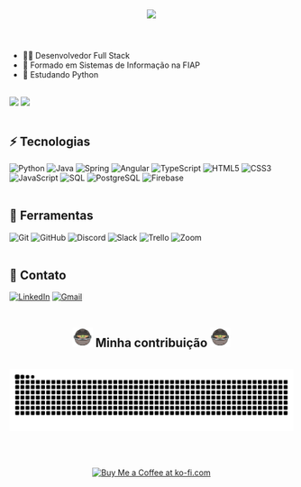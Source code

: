 <h1 align="center">
    <img src="https://readme-typing-svg.herokuapp.com/?font=Righteous&size=35&center=true&vCenter=true&width=500&height=70&duration=4000&lines=Hello+there!+👋;+Eu+sou+Erich+Miyamura!+😃;"/>
</h1>

<br/>

<ul>
  <li>🧑‍💻 Desenvolvedor Full Stack</li>
  <li>💙 Formado em Sistemas de Informação na FIAP</li>
  <li>🐍 Estudando Python</li>
</ul>

<br/>

<!-- GitHub Stats -->
<div>
  <img height="180em" src="https://github-readme-stats.vercel.app/api?username=ErichMiyamura&count_private=false&show_icons=true&hide_rank=false&include_all_commits=false&theme=tokyonight" />
  <img height="180em" src="https://github-readme-stats.vercel.app/api/top-langs/?username=ErichMiyamura&layout=compact&theme=tokyonight" />
</div>

<br/>

<!-- Linguagens -->
<section>
  <h2>⚡ Tecnologias</h2>
  <div style="display: inline_block">
    <img alt="Python" src="https://img.shields.io/badge/python-3670A0?style=for-the-badge&logo=python&logoColor=ffdd54" />
    <img alt="Java" src="https://custom-icon-badges.demolab.com/badge/Java-007396.svg?style=for-the-badge&logo=java&logoColor=white" />
    <img alt="Spring" src="https://img.shields.io/badge/-Spring-6DB33F?style=for-the-badge&logo=spring&logoColor=white" />
    <img alt="Angular" src="https://img.shields.io/badge/-Angular-DD0031?style=for-the-badge&logo=angular" />
    <img alt="TypeScript" src="https://img.shields.io/badge/TypeScript-007ACC?style=for-the-badge&logo=typescript&logoColor=white" />
    <img alt="HTML5" src="https://img.shields.io/badge/HTML5-E34F26?style=for-the-badge&logo=html5&logoColor=white" />
    <img alt="CSS3" src="https://img.shields.io/badge/CSS3-1572B6?style=for-the-badge&logo=css3&logoColor=white" />
    <img alt="JavaScript" src="https://img.shields.io/badge/JavaScript-F7DF1E?style=for-the-badge&logo=javascript&logoColor=black" />
    <img alt="SQL" src="https://img.shields.io/badge/-SQL%20Server-CC2927?style=for-the-badge&logo=microsoft-sql-server&logoColor=white" />
    <img alt="PostgreSQL" src ="https://img.shields.io/badge/PostgreSQL-316192.svg?style=for-the-badge&logo=postgresql&logoColor=white" />
    <img alt="Firebase" src="https://img.shields.io/badge/Firebase-FFCA28?style=for-the-badge&logo=firebase&logoColor=white" />
  </div>
</section>

<br/>

<!-- Ferramentas -->
<section>
  <h2>🧰 Ferramentas</h2>
  <div style="display: inline_block">
    <img alt="Git" src="https://img.shields.io/badge/GIT-E44C30?style=for-the-badge&logo=git&logoColor=white" />
    <img alt="GitHub" src="https://img.shields.io/badge/GitHub-100000?style=for-the-badge&logo=github&logoColor=white" />
    <img alt="Discord" src="https://img.shields.io/badge/Discord-7289DA?style=for-the-badge&logo=discord&logoColor=white" />
    <img alt="Slack" src="https://img.shields.io/badge/Slack-4A154B?style=for-the-badge&logo=slack&logoColor=white" />
    <img alt="Trello" src="https://img.shields.io/badge/Trello-0052CC?style=for-the-badge&logo=trello&logoColor=white" />
    <img alt="Zoom" src="https://img.shields.io/badge/Zoom-2D8CFF?style=for-the-badge&logo=zoom&logoColor=white" />
  </div>
</section>

<br/>

<!-- Contato -->
<section>
  <h2>📧 Contato</h2>
  <div style="display: inline_block">
    <a href="https://www.linkedin.com/in/erich-m-707880149/"><img alt="LinkedIn" src="https://img.shields.io/badge/LinkedIn-0077B5?style=for-the-badge&logo=linkedin&logoColor=white" /></a>
    <a href="mailto:erichfalken95@gmail.com" target="_blank"><img alt="Gmail" src="https://img.shields.io/badge/Gmail-D14836?style=for-the-badge&logo=gmail&logoColor=white" /></a>
  </div>
</section>

<br/>

<!-- Animação -->
<div align="center">
  <h2><img src="images/starwars-baby-yoda.png" width="36" height="34"> Minha contribuição <img src="images/starwars-baby-yoda.png" width="36" height="34"></h2>
  <br>
  <img alt="snake eating my contributions" src="https://raw.githubusercontent.com/ErichMiyamura/ErichMiyamura/output/github-contribution-grid-snake-dark.svg" />
  
  <br/><br/>
</div>

<!-- Imagem -->
<div align="center">
<a href='https://ko-fi.com/V7V4RAK9C' target='_blank'><img height='64' style='border:0px;height:64px;' src='https://storage.ko-fi.com/cdn/kofi1.png?v=3' border='0' alt='Buy Me a Coffee at ko-fi.com' /></a>
</div>

<br/><br/>
  
